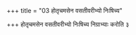 +++
title = "03 होतृचमसेन वसतीवरीभ्यो निःषिच्य"

+++
होतृचमसेन वसतीवरीभ्यो निःषिच्य निग्राभ्याः करोति ३